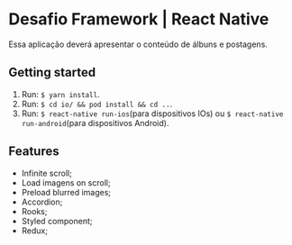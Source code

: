# Desafio Framework | React Native

Essa aplicação deverá apresentar o conteúdo de álbuns e postagens.

## Getting started

1. Run: `$ yarn install`.
2. Run: `$ cd io/ && pod install && cd ..`.
3. Run: `$ react-native run-ios`(para dispositivos IOs) ou `$ react-native run-android`(para dispositivos Android). 

## Features

- Infinite scroll;
- Load imagens on scroll;
- Preload blurred images;
- Accordion;
- Rooks;
- Styled component;
- Redux;
